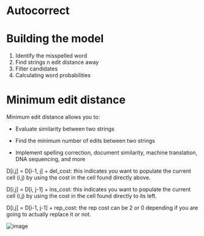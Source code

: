 # Autocorrect

# Building the model

1. Identify the misspelled word
2. Find strings n edit distance away
3. Filter candidates
4. Calculating word probabilities

# Minimum edit distance

Minimum edit distance allows you to:

- Evaluate similarity between two strings

- Find the minimum number of edits between two strings

- Implement spelling correction, document similarity, machine translation, DNA sequencing, and more

D[i,j] = D[i-1, j] + del_cost: this indicates you want to populate the current cell (i,j) by using the cost in the cell found directly above.

D[i,j] = D[i, j-1] + ins_cost: this indicates you want to populate the current cell (i,j) by using the cost in the cell found directly to its left.

D[i,j] = D[i-1, j-1] + rep_cost: the rep cost can be 2 or 0 depending if you are going to actually replace it or not.

![image](https://user-images.githubusercontent.com/63448884/221516412-406443cd-cba8-45ba-9d05-17a184d148d6.png)

